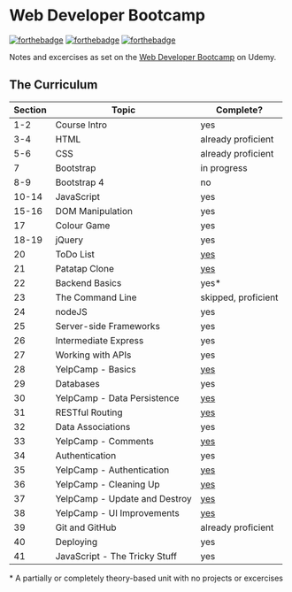 # Web Developer Bootcamp

[![forthebadge](https://forthebadge.com/images/badges/powered-by-responsibility.svg)](https://forthebadge.com)
[![forthebadge](https://forthebadge.com/images/badges/powered-by-electricity.svg)](https://forthebadge.com)
[![forthebadge](https://forthebadge.com/images/badges/gluten-free.svg)](https://forthebadge.com)

Notes and excercises as set on the
[Web Developer Bootcamp](https://www.udemy.com/the-web-developer-bootcamp) on
Udemy.

## The Curriculum

| **Section** | **Topic**                     | **Complete?**                                          |
| ----------- | ----------------------------- | ------------------------------------------------------ |
| 1-2         | Course Intro                  | yes                                                    |
| 3-4         | HTML                          | already proficient                                     |
| 5-6         | CSS                           | already proficient                                     |
| 7           | Bootstrap                     | in progress                                            |
| 8-9         | Bootstrap 4                   | no                                                     |
| 10-14       | JavaScript                    | yes                                                    |
| 15-16       | DOM Manipulation              | yes                                                    |
| 17          | Colour Game                   | yes                                                    |
| 18-19       | jQuery                        | yes                                                    |
| 20          | ToDo List                     | [yes](https://github.com/by-k4y4k/Simple-jQuery-ToDo)  |
| 21          | Patatap Clone                 | [yes](https://github.com/by-k4y4k/Patatap-Clone-Sorta) |
| 22          | Backend Basics                | yes\*                                                  |
| 23          | The Command Line              | skipped, proficient                                    |
| 24          | nodeJS                        | yes                                                    |
| 25          | Server-side Frameworks        | yes                                                    |
| 26          | Intermediate Express          | yes                                                    |
| 27          | Working with APIs             | yes                                                    |
| 28          | YelpCamp - Basics             | [yes](https://github.com/by-k4y4k/YelpCamp)            |
| 29          | Databases                     | yes                                                    |
| 30          | YelpCamp - Data Persistence   | [yes](https://github.com/by-k4y4k/YelpCamp)            |
| 31          | RESTful Routing               | [yes](https://github.com/by-k4y4k/RESTful-Blog)        |
| 32          | Data Associations             | yes                                                    |
| 33          | YelpCamp - Comments           | [yes](https://github.com/by-k4y4k/YelpCamp)            |
| 34          | Authentication                | yes                                                    |
| 35          | YelpCamp - Authentication     | [yes](https://github.com/by-k4y4k/YelpCamp)            |
| 36          | YelpCamp - Cleaning Up        | [yes](https://github.com/by-k4y4k/YelpCamp)            |
| 37          | YelpCamp - Update and Destroy | [yes](https://github.com/by-k4y4k/YelpCamp)            |
| 38          | YelpCamp - UI Improvements    | [yes](https://github.com/by-k4y4k/YelpCamp)            |
| 39          | Git and GitHub                | already proficient                                     |
| 40          | Deploying                     | yes                                                    |
| 41          | JavaScript - The Tricky Stuff | yes                                                    |

\* A partially or completely theory-based unit with no projects or excercises

